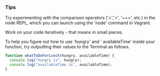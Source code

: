 ### Tips

Try experimenting with the comparison operators ('<','>', '===', etc.) in the node REPL, which you can launch using the 'node' command in Vagrant.

Work on your code iteratively - that means in small pieces.

To help you figure out how to use 'hungry' and ' availableTime' inside your function, try outputting their values to the Terminal as follows.

```javascript 
function whatToDoForLunch(hungry, availableTime) {
  console.log("hungry is", hungry);
  console.log("availableTime is", availableTime);
}
```